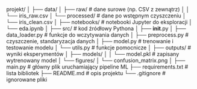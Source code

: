 projekt/
│
├── data/
│   ├── raw/                # dane surowe (np. CSV z zewnątrz)
│   │   └── iris_raw.csv
│   └── processed/          # dane po wstępnym czyszczeniu
│       └── iris_clean.csv
│
├── notebooks/              # notebooki Jupyter do eksploracji
│   └── eda.ipynb
│
├── src/                    # kod źródłowy Pythona
│   ├── __init__.py
│   ├── data_loader.py      # funkcje do wczytywania danych
│   ├── preprocess.py       # czyszczenie, standaryzacja danych
│   ├── model.py            # trenowanie i testowanie modelu
│   └── utils.py            # funkcje pomocnicze
│
├── outputs/                # wyniki eksperymentów
│   ├── models/
│   │   └── model.pkl       # zapisany wytrenowany model
│   └── figures/
│       └── confusion_matrix.png
│
├── main.py                 # główny plik uruchamiający pipeline ML
├── requirements.txt        # lista bibliotek
├── README.md               # opis projektu
└── .gitignore              # ignorowane pliki